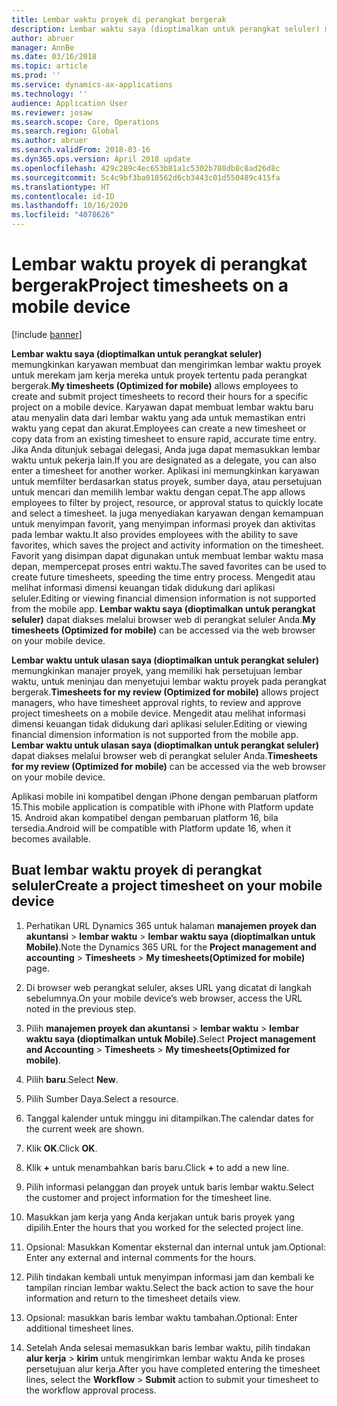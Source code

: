 ```yaml
---
title: Lembar waktu proyek di perangkat bergerak
description: Lembar waktu saya (dioptimalkan untuk perangkat seluler) memungkinkan karyawan membuat dan mengirimkan lembar waktu proyek untuk merekam jam kerja mereka untuk proyek tertentu pada perangkat bergerak.
author: abruer
manager: AnnBe
ms.date: 03/16/2018
ms.topic: article
ms.prod: ''
ms.service: dynamics-ax-applications
ms.technology: ''
audience: Application User
ms.reviewer: josaw
ms.search.scope: Core, Operations
ms.search.region: Global
ms.author: abruer
ms.search.validFrom: 2018-03-16
ms.dyn365.ops.version: April 2018 update
ms.openlocfilehash: 429c289c4ec653b81a1c5302b788db8c8ad26d8c
ms.sourcegitcommit: 5c4c9bf3ba018562d6cb3443c01d550489c415fa
ms.translationtype: HT
ms.contentlocale: id-ID
ms.lasthandoff: 10/16/2020
ms.locfileid: "4078626"
---
```

# <a name="project-timesheets-on-a-mobile-device"></a><span data-ttu-id="fd5f0-103">Lembar waktu proyek di perangkat bergerak</span><span class="sxs-lookup"><span data-stu-id="fd5f0-103">Project timesheets on a mobile device</span></span>

[!include [banner](../includes/banner.md)]

<span data-ttu-id="fd5f0-104">**Lembar waktu saya (dioptimalkan untuk perangkat seluler)** memungkinkan karyawan membuat dan mengirimkan lembar waktu proyek untuk merekam jam kerja mereka untuk proyek tertentu pada perangkat bergerak.</span><span class="sxs-lookup"><span data-stu-id="fd5f0-104">**My timesheets (Optimized for mobile)** allows employees to create and submit project timesheets to record their hours for a specific project on a mobile device.</span></span> <span data-ttu-id="fd5f0-105">Karyawan dapat membuat lembar waktu baru atau menyalin data dari lembar waktu yang ada untuk memastikan entri waktu yang cepat dan akurat.</span><span class="sxs-lookup"><span data-stu-id="fd5f0-105">Employees can create a new timesheet or copy data from an existing timesheet to ensure rapid, accurate time entry.</span></span> <span data-ttu-id="fd5f0-106">Jika Anda ditunjuk sebagai delegasi, Anda juga dapat memasukkan lembar waktu untuk pekerja lain.</span><span class="sxs-lookup"><span data-stu-id="fd5f0-106">If you are designated as a delegate, you can also enter a timesheet for another worker.</span></span> <span data-ttu-id="fd5f0-107">Aplikasi ini memungkinkan karyawan untuk memfilter berdasarkan status proyek, sumber daya, atau persetujuan untuk mencari dan memilih lembar waktu dengan cepat.</span><span class="sxs-lookup"><span data-stu-id="fd5f0-107">The app allows employees to filter by project, resource, or approval status to quickly locate and select a timesheet.</span></span> <span data-ttu-id="fd5f0-108">Ia juga menyediakan karyawan dengan kemampuan untuk menyimpan favorit, yang menyimpan informasi proyek dan aktivitas pada lembar waktu.</span><span class="sxs-lookup"><span data-stu-id="fd5f0-108">It also provides employees with the ability to save favorites, which saves the project and activity information on the timesheet.</span></span> <span data-ttu-id="fd5f0-109">Favorit yang disimpan dapat digunakan untuk membuat lembar waktu masa depan, mempercepat proses entri waktu.</span><span class="sxs-lookup"><span data-stu-id="fd5f0-109">The saved favorites can be used to create future timesheets, speeding the time entry process.</span></span> <span data-ttu-id="fd5f0-110">Mengedit atau melihat informasi dimensi keuangan tidak didukung dari aplikasi seluler.</span><span class="sxs-lookup"><span data-stu-id="fd5f0-110">Editing or viewing financial dimension information is not supported from the mobile app.</span></span> <span data-ttu-id="fd5f0-111">**Lembar waktu saya (dioptimalkan untuk perangkat seluler)** dapat diakses melalui browser web di perangkat seluler Anda.</span><span class="sxs-lookup"><span data-stu-id="fd5f0-111">**My timesheets (Optimized for mobile)** can be accessed via the web browser on your mobile device.</span></span>

<span data-ttu-id="fd5f0-112">**Lembar waktu untuk ulasan saya (dioptimalkan untuk perangkat seluler)** memungkinkan manajer proyek, yang memiliki hak persetujuan lembar waktu, untuk meninjau dan menyetujui lembar waktu proyek pada perangkat bergerak.</span><span class="sxs-lookup"><span data-stu-id="fd5f0-112">**Timesheets for my review (Optimized for mobile)** allows project managers, who have timesheet approval rights, to review and approve project timesheets on a mobile device.</span></span> <span data-ttu-id="fd5f0-113">Mengedit atau melihat informasi dimensi keuangan tidak didukung dari aplikasi seluler.</span><span class="sxs-lookup"><span data-stu-id="fd5f0-113">Editing or viewing financial dimension information is not supported from the mobile app.</span></span> <span data-ttu-id="fd5f0-114">**Lembar waktu untuk ulasan saya (dioptimalkan untuk perangkat seluler)** dapat diakses melalui browser web di perangkat seluler Anda.</span><span class="sxs-lookup"><span data-stu-id="fd5f0-114">**Timesheets for my review (Optimized for mobile)** can be accessed via the web browser on your mobile device.</span></span>

<span data-ttu-id="fd5f0-115">Aplikasi mobile ini kompatibel dengan iPhone dengan pembaruan platform 15.</span><span class="sxs-lookup"><span data-stu-id="fd5f0-115">This mobile application is compatible with iPhone with Platform update 15.</span></span>
<span data-ttu-id="fd5f0-116">Android akan kompatibel dengan pembaruan platform 16, bila tersedia.</span><span class="sxs-lookup"><span data-stu-id="fd5f0-116">Android will be compatible with Platform update 16, when it becomes available.</span></span>

## <a name="create-a-project-timesheet-on-your-mobile-device"></a><span data-ttu-id="fd5f0-117">Buat lembar waktu proyek di perangkat seluler</span><span class="sxs-lookup"><span data-stu-id="fd5f0-117">Create a project timesheet on your mobile device</span></span>

1.  <span data-ttu-id="fd5f0-118">Perhatikan URL Dynamics 365 untuk halaman **manajemen proyek dan akuntansi** \> **lembar waktu** \> **lembar waktu saya (dioptimalkan untuk Mobile)**.</span><span class="sxs-lookup"><span data-stu-id="fd5f0-118">Note the Dynamics 365 URL for the **Project management and accounting** \> **Timesheets** \> **My timesheets(Optimized for mobile)** page.</span></span>

2.  <span data-ttu-id="fd5f0-119">Di browser web perangkat seluler, akses URL yang dicatat di langkah sebelumnya.</span><span class="sxs-lookup"><span data-stu-id="fd5f0-119">On your mobile device’s web browser, access the URL noted in the previous step.</span></span>
 
3.  <span data-ttu-id="fd5f0-120">Pilih **manajemen proyek dan akuntansi** \> **lembar waktu** \> **lembar waktu saya (dioptimalkan untuk Mobile)**.</span><span class="sxs-lookup"><span data-stu-id="fd5f0-120">Select **Project management and Accounting** \> **Timesheets** \> **My timesheets(Optimized for mobile)**.</span></span>

4.  <span data-ttu-id="fd5f0-121">Pilih **baru**.</span><span class="sxs-lookup"><span data-stu-id="fd5f0-121">Select **New**.</span></span>

5.  <span data-ttu-id="fd5f0-122">Pilih Sumber Daya.</span><span class="sxs-lookup"><span data-stu-id="fd5f0-122">Select a resource.</span></span>

6.  <span data-ttu-id="fd5f0-123">Tanggal kalender untuk minggu ini ditampilkan.</span><span class="sxs-lookup"><span data-stu-id="fd5f0-123">The calendar dates for the current week are shown.</span></span>

7.  <span data-ttu-id="fd5f0-124">Klik **OK**.</span><span class="sxs-lookup"><span data-stu-id="fd5f0-124">Click **OK**.</span></span>

8.  <span data-ttu-id="fd5f0-125">Klik **+** untuk menambahkan baris baru.</span><span class="sxs-lookup"><span data-stu-id="fd5f0-125">Click **+** to add a new line.</span></span>

9.  <span data-ttu-id="fd5f0-126">Pilih informasi pelanggan dan proyek untuk baris lembar waktu.</span><span class="sxs-lookup"><span data-stu-id="fd5f0-126">Select the customer and project information for the timesheet line.</span></span>

10. <span data-ttu-id="fd5f0-127">Masukkan jam kerja yang Anda kerjakan untuk baris proyek yang dipilih.</span><span class="sxs-lookup"><span data-stu-id="fd5f0-127">Enter the hours that you worked for the selected project line.</span></span>

11. <span data-ttu-id="fd5f0-128">Opsional: Masukkan Komentar eksternal dan internal untuk jam.</span><span class="sxs-lookup"><span data-stu-id="fd5f0-128">Optional: Enter any external and internal comments for the hours.</span></span>

12. <span data-ttu-id="fd5f0-129">Pilih tindakan kembali untuk menyimpan informasi jam dan kembali ke tampilan rincian lembar waktu.</span><span class="sxs-lookup"><span data-stu-id="fd5f0-129">Select the back action to save the hour information and return to the timesheet details view.</span></span>

13. <span data-ttu-id="fd5f0-130">Opsional: masukkan baris lembar waktu tambahan.</span><span class="sxs-lookup"><span data-stu-id="fd5f0-130">Optional: Enter additional timesheet lines.</span></span>

14. <span data-ttu-id="fd5f0-131">Setelah Anda selesai memasukkan baris lembar waktu, pilih tindakan **alur kerja** \> **kirim** untuk mengirimkan lembar waktu Anda ke proses persetujuan alur kerja.</span><span class="sxs-lookup"><span data-stu-id="fd5f0-131">After you have completed entering the timesheet lines, select the **Workflow** \> **Submit** action to submit your timesheet to the workflow approval process.</span></span>
